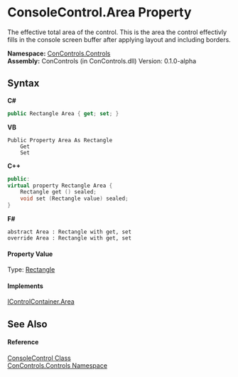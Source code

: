 # ConsoleControl.Area Property 
 

The effective total area of the control. This is the area the control effectivly fills in the console screen buffer after applying layout and including borders.

**Namespace:**&nbsp;<a href="8161a036-2926-0ace-99d3-20346d250e3b">ConControls.Controls</a><br />**Assembly:**&nbsp;ConControls (in ConControls.dll) Version: 0.1.0-alpha

## Syntax

**C#**<br />
``` C#
public Rectangle Area { get; set; }
```

**VB**<br />
``` VB
Public Property Area As Rectangle
	Get
	Set
```

**C++**<br />
``` C++
public:
virtual property Rectangle Area {
	Rectangle get () sealed;
	void set (Rectangle value) sealed;
}
```

**F#**<br />
``` F#
abstract Area : Rectangle with get, set
override Area : Rectangle with get, set
```


#### Property Value
Type: <a href="https://docs.microsoft.com/dotnet/api/system.drawing.rectangle" target="_blank">Rectangle</a>

#### Implements
<a href="ec664497-7113-4302-175d-54d24c5d3700">IControlContainer.Area</a><br />

## See Also


#### Reference
<a href="eae0acea-bdd1-dc08-7fda-dcd25c5f2082">ConsoleControl Class</a><br /><a href="8161a036-2926-0ace-99d3-20346d250e3b">ConControls.Controls Namespace</a><br />